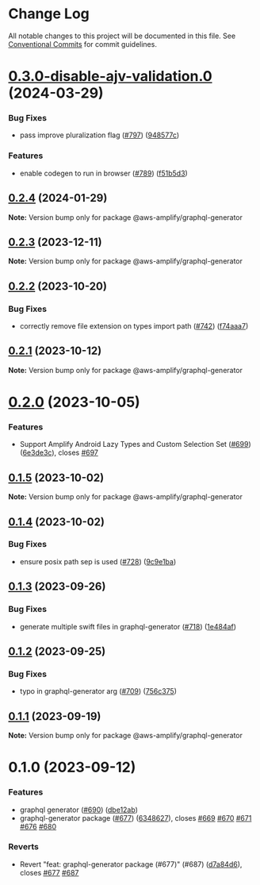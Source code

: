 # Change Log

All notable changes to this project will be documented in this file.
See [Conventional Commits](https://conventionalcommits.org) for commit guidelines.

# [0.3.0-disable-ajv-validation.0](https://github.com/aws-amplify/amplify-codegen/compare/@aws-amplify/graphql-generator@0.2.4...@aws-amplify/graphql-generator@0.3.0-disable-ajv-validation.0) (2024-03-29)

### Bug Fixes

- pass improve pluralization flag ([#797](https://github.com/aws-amplify/amplify-codegen/issues/797)) ([948577c](https://github.com/aws-amplify/amplify-codegen/commit/948577c99faa91c6bcd4d970c159135c14fcedfd))

### Features

- enable codegen to run in browser ([#789](https://github.com/aws-amplify/amplify-codegen/issues/789)) ([f51b5d3](https://github.com/aws-amplify/amplify-codegen/commit/f51b5d3bbac23f7f63e0adc0bd2aad67b0621977))

## [0.2.4](https://github.com/aws-amplify/amplify-codegen/compare/@aws-amplify/graphql-generator@0.2.3...@aws-amplify/graphql-generator@0.2.4) (2024-01-29)

**Note:** Version bump only for package @aws-amplify/graphql-generator

## [0.2.3](https://github.com/aws-amplify/amplify-codegen/compare/@aws-amplify/graphql-generator@0.2.2...@aws-amplify/graphql-generator@0.2.3) (2023-12-11)

**Note:** Version bump only for package @aws-amplify/graphql-generator

## [0.2.2](https://github.com/aws-amplify/amplify-codegen/compare/@aws-amplify/graphql-generator@0.2.1...@aws-amplify/graphql-generator@0.2.2) (2023-10-20)

### Bug Fixes

- correctly remove file extension on types import path ([#742](https://github.com/aws-amplify/amplify-codegen/issues/742)) ([f74aaa7](https://github.com/aws-amplify/amplify-codegen/commit/f74aaa7c183ca0efcfdff08efa2b5888489b7901))

## [0.2.1](https://github.com/aws-amplify/amplify-codegen/compare/@aws-amplify/graphql-generator@0.2.0...@aws-amplify/graphql-generator@0.2.1) (2023-10-12)

**Note:** Version bump only for package @aws-amplify/graphql-generator

# [0.2.0](https://github.com/aws-amplify/amplify-codegen/compare/@aws-amplify/graphql-generator@0.1.5...@aws-amplify/graphql-generator@0.2.0) (2023-10-05)

### Features

- Support Amplify Android Lazy Types and Custom Selection Set ([#699](https://github.com/aws-amplify/amplify-codegen/issues/699)) ([6e3de3c](https://github.com/aws-amplify/amplify-codegen/commit/6e3de3c42d31608f7c3b99ff0f74dc485ced9e85)), closes [#697](https://github.com/aws-amplify/amplify-codegen/issues/697)

## [0.1.5](https://github.com/aws-amplify/amplify-codegen/compare/@aws-amplify/graphql-generator@0.1.4...@aws-amplify/graphql-generator@0.1.5) (2023-10-02)

**Note:** Version bump only for package @aws-amplify/graphql-generator

## [0.1.4](https://github.com/aws-amplify/amplify-codegen/compare/@aws-amplify/graphql-generator@0.1.3...@aws-amplify/graphql-generator@0.1.4) (2023-10-02)

### Bug Fixes

- ensure posix path sep is used ([#728](https://github.com/aws-amplify/amplify-codegen/issues/728)) ([9c9e1ba](https://github.com/aws-amplify/amplify-codegen/commit/9c9e1ba4d29b8fab30598397aac434c65b143a3a))

## [0.1.3](https://github.com/aws-amplify/amplify-codegen/compare/@aws-amplify/graphql-generator@0.1.2...@aws-amplify/graphql-generator@0.1.3) (2023-09-26)

### Bug Fixes

- generate multiple swift files in graphql-generator ([#718](https://github.com/aws-amplify/amplify-codegen/issues/718)) ([1e484af](https://github.com/aws-amplify/amplify-codegen/commit/1e484afe39a76ac633208698e3f780214819e44e))

## [0.1.2](https://github.com/aws-amplify/amplify-codegen/compare/@aws-amplify/graphql-generator@0.1.1...@aws-amplify/graphql-generator@0.1.2) (2023-09-25)

### Bug Fixes

- typo in graphql-generator arg ([#709](https://github.com/aws-amplify/amplify-codegen/issues/709)) ([756c375](https://github.com/aws-amplify/amplify-codegen/commit/756c3751bf236a64a5f028f61523cb96e0d7a7fa))

## [0.1.1](https://github.com/aws-amplify/amplify-codegen/compare/@aws-amplify/graphql-generator@0.1.0...@aws-amplify/graphql-generator@0.1.1) (2023-09-19)

**Note:** Version bump only for package @aws-amplify/graphql-generator

# 0.1.0 (2023-09-12)

### Features

- graphql generator ([#690](https://github.com/aws-amplify/amplify-codegen/issues/690)) ([dbe12ab](https://github.com/aws-amplify/amplify-codegen/commit/dbe12abbbcd307bec1c15f95251f023d0f0fbf10))
- graphql-generator package ([#677](https://github.com/aws-amplify/amplify-codegen/issues/677)) ([6348627](https://github.com/aws-amplify/amplify-codegen/commit/634862793cb5aebb284f27a70f0ef07d6fd85561)), closes [#669](https://github.com/aws-amplify/amplify-codegen/issues/669) [#670](https://github.com/aws-amplify/amplify-codegen/issues/670) [#671](https://github.com/aws-amplify/amplify-codegen/issues/671) [#676](https://github.com/aws-amplify/amplify-codegen/issues/676) [#680](https://github.com/aws-amplify/amplify-codegen/issues/680)

### Reverts

- Revert "feat: graphql-generator package (#677)" (#687) ([d7a84d6](https://github.com/aws-amplify/amplify-codegen/commit/d7a84d62b5a1e686d4e5e5be61e12fb410378685)), closes [#677](https://github.com/aws-amplify/amplify-codegen/issues/677) [#687](https://github.com/aws-amplify/amplify-codegen/issues/687)
